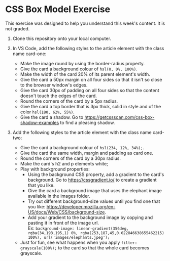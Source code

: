 # CSS Box Model Exercise
This exercise was designed to help you understand this week's content. It is not graded.

1. Clone this repository onto your local computer.

2. In VS Code, add the following styles to the article element with the class name card-one:
   * Make the image round by using the border-radius property.
   * Give the card a background colour of `hsl(0, 0%, 100%)`.
   * Make the width of the card 20% of its parent element's width.
   * Give the card a 50px margin on all four sides so that it isn't so close to the browser window's edges.
   * Give the card 30px of padding on all four sides so that the content doesn't touch the edges of the card.
   * Round the corners of the card by a 5px radius.
   * Give the card a top border that is 3px thick, solid in style and of the color `hsl(180, 62%, 55%)`.
   * Give the card a shadow. Go to https://getcssscan.com/css-box-shadow-examples to find a pleasing shadow.

3. Add the following styles to the article element with the class name card-two:
   * Give the card a background colour of `hsl(234, 12%, 34%);`.
   * Give the card the same width, margin and padding as card one.
   * Round the corners of the card by a 30px radius.
   * Make the card's h2 and p elements white;
   * Play with background properties:
      * Using the background CSS property, add a gradient to the card's background. Go to https://cssgradient.io/ to create a gradient that you like.
      * Give the card a background image that uses the elephant image available in the images folder.
      * Try out different background-size values until you find one that you like: https://developer.mozilla.org/en-US/docs/Web/CSS/background-size.
      * Add your gradient to the background image by copying and pasting it in front of the image url. <br/>
      Ex: `background-image: linear-gradient(356deg, rgba(34,193,195,1) 0%, rgba(253,187,45,0.022846638655462215) 100%), url('images/elephants.jpeg');`
   * Just for fun, see what happens when you apply `filter: grayscale(100%);` to the card so that the whole card becomes grayscale.

